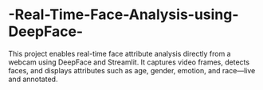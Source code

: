# -Real-Time-Face-Analysis-using-DeepFace-
This project enables real-time face attribute analysis directly from a webcam using DeepFace and Streamlit. It captures video frames, detects faces, and displays attributes such as age, gender, emotion, and race—live and annotated.
